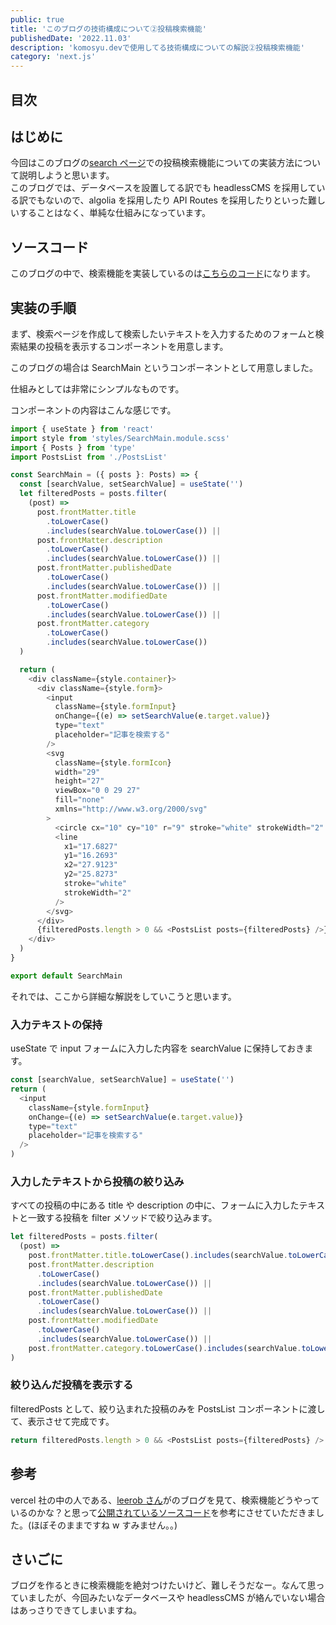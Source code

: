 ```yaml
---
public: true
title: 'このブログの技術構成について②投稿検索機能'
publishedDate: '2022.11.03'
description: 'komosyu.devで使用してる技術構成についての解説②投稿検索機能'
category: 'next.js'
---
```


## 目次

## はじめに

今回はこのブログの[search ページ](/search)での投稿検索機能についての実装方法について説明しようと思います。  
このブログでは、データベースを設置してる訳でも headlessCMS を採用している訳でもないので、algolia を採用したり API Routes を採用したりといった難しいすることはなく、単純な仕組みになっています。

## ソースコード

このブログの中で、検索機能を実装しているのは[こちらのコード](https://github.com/komosyu4649/komosyu/blob/main/comoponents/SearchMain.tsx)になります。

## 実装の手順

まず、検索ページを作成して検索したいテキストを入力するためのフォームと検索結果の投稿を表示するコンポーネントを用意します。

このブログの場合は SearchMain というコンポーネントとして用意しました。

仕組みとしては非常にシンプルなものです。

コンポーネントの内容はこんな感じです。

```js
import { useState } from 'react'
import style from 'styles/SearchMain.module.scss'
import { Posts } from 'type'
import PostsList from './PostsList'

const SearchMain = ({ posts }: Posts) => {
  const [searchValue, setSearchValue] = useState('')
  let filteredPosts = posts.filter(
    (post) =>
      post.frontMatter.title
        .toLowerCase()
        .includes(searchValue.toLowerCase()) ||
      post.frontMatter.description
        .toLowerCase()
        .includes(searchValue.toLowerCase()) ||
      post.frontMatter.publishedDate
        .toLowerCase()
        .includes(searchValue.toLowerCase()) ||
      post.frontMatter.modifiedDate
        .toLowerCase()
        .includes(searchValue.toLowerCase()) ||
      post.frontMatter.category
        .toLowerCase()
        .includes(searchValue.toLowerCase())
  )

  return (
    <div className={style.container}>
      <div className={style.form}>
        <input
          className={style.formInput}
          onChange={(e) => setSearchValue(e.target.value)}
          type="text"
          placeholder="記事を検索する"
        />
        <svg
          className={style.formIcon}
          width="29"
          height="27"
          viewBox="0 0 29 27"
          fill="none"
          xmlns="http://www.w3.org/2000/svg"
        >
          <circle cx="10" cy="10" r="9" stroke="white" strokeWidth="2" />
          <line
            x1="17.6827"
            y1="16.2693"
            x2="27.9123"
            y2="25.8273"
            stroke="white"
            strokeWidth="2"
          />
        </svg>
      </div>
      {filteredPosts.length > 0 && <PostsList posts={filteredPosts} />}
    </div>
  )
}

export default SearchMain
```

それでは、ここから詳細な解説をしていこうと思います。

### 入力テキストの保持

useState で input フォームに入力した内容を searchValue に保持しておきます。

```js
const [searchValue, setSearchValue] = useState('')
return (
  <input
    className={style.formInput}
    onChange={(e) => setSearchValue(e.target.value)}
    type="text"
    placeholder="記事を検索する"
  />
)
```

### 入力したテキストから投稿の絞り込み

すべての投稿の中にある title や description の中に、フォームに入力したテキストと一致する投稿を filter メソッドで絞り込みます。

```js
let filteredPosts = posts.filter(
  (post) =>
    post.frontMatter.title.toLowerCase().includes(searchValue.toLowerCase()) ||
    post.frontMatter.description
      .toLowerCase()
      .includes(searchValue.toLowerCase()) ||
    post.frontMatter.publishedDate
      .toLowerCase()
      .includes(searchValue.toLowerCase()) ||
    post.frontMatter.modifiedDate
      .toLowerCase()
      .includes(searchValue.toLowerCase()) ||
    post.frontMatter.category.toLowerCase().includes(searchValue.toLowerCase())
)
```

### 絞り込んだ投稿を表示する

filteredPosts として、絞り込まれた投稿のみを PostsList コンポーネントに渡して、表示させて完成です。

```js
return filteredPosts.length > 0 && <PostsList posts={filteredPosts} />
```

## 参考

vercel 社の中の人である、[leerob さん](https://github.com/leerob)がのブログを見て、検索機能どうやっているのかな？と思って[公開されているソースコード](https://github.com/leerob/leerob.io/blob/2d81852b9d7799d51b2a7683a9702961cb0759ba/pages/blog.tsx)を参考にさせていただきました。(ほぼそのままですね w すみません。。)

## さいごに

ブログを作るときに検索機能を絶対つけたいけど、難しそうだなー。なんて思っていましたが、今回みたいなデータベースや headlessCMS が絡んでいない場合はあっさりできてしまいますね。
